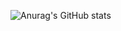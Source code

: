 ![Anurag's GitHub stats](https://github-readme-stats.vercel.app/api?username=SolvingEquations&show_icons=true&theme=radical)
